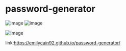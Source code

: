 # password-generator
![image](https://user-images.githubusercontent.com/90726860/142744100-302c3305-61ee-489c-8bab-9966ac6a7e05.png)
![image](https://user-images.githubusercontent.com/90726860/142744104-94ee27e6-34b1-48b4-910f-0d3534b06920.png)

![image](https://user-images.githubusercontent.com/90726860/142767381-398c7836-1af3-4794-aa06-3b9ebd93e538.png)

link:https://emilycain92.github.io/password-generator/


